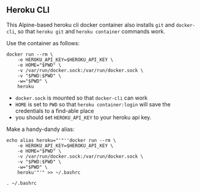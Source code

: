 Heroku CLI
----------------

This Alpine-based heroku cli docker container also installs `git` and `docker-cli`, so that `heroku git` and `heroku container` commands work.

Use the container as follows:

```
docker run --rm \
    -e HEROKU_API_KEY=$HEROKU_API_KEY \
    -e HOME="$PWD" \
    -v /var/run/docker.sock:/var/run/docker.sock \
    -v "$PWD:$PWD" \
    -w="$PWD" \
    heroku
```

* `docker.sock` is mounted so that `docker-cli` can work
* `HOME` is set to `PWD` so that `heroku container:login` will save the credentials to a find-able place
* you should set `HEROKU_API_KEY` to your heroku api key.

Make a handy-dandy alias:

```
echo alias heroku="'"''docker run --rm \
    -e HEROKU_API_KEY=$HEROKU_API_KEY \
    -e HOME="$PWD" \
    -v /var/run/docker.sock:/var/run/docker.sock \
    -v "$PWD:$PWD" \
    -w="$PWD" \
    heroku'"'" >> ~/.bashrc

. ~/.bashrc
```
